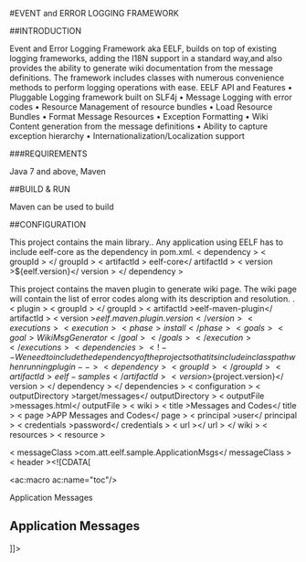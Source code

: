 #EVENT and ERROR LOGGING FRAMEWORK

##INTRODUCTION

Event and Error Logging Framework aka EELF, builds on top of existing logging frameworks, adding the I18N support in a standard way,and also provides the ability to generate wiki documentation from the message definitions. The framework includes classes with numerous convenience methods to perform logging operations with ease. EELF API and Features
• Pluggable Logging framework built on SLF4j
• Message Logging with error codes 
• Resource Management of resource bundles 
• Load Resource Bundles
• Format Message Resources
• Exception Formatting
• Wiki Content generation from the message definitions
• Ability to capture exception hierarchy
• Internationalization/Localization support


###REQUIREMENTS

Java 7 and above, Maven

##BUILD & RUN

Maven can be used to build 


##CONFIGURATION

This project contains the main library.. Any application using EELF has to include eelf-core as the dependency in pom.xml.
< dependency > 
< groupId > </ groupId > 
< artifactId > eelf-core</ artifactId > 
< version >${eelf.version}</ version > 
</ dependency >

This project contains the maven plugin to generate wiki page. The wiki page will contain the list of error codes along with 
its description and resolution. .
< plugin > 
    < groupId >  </ groupId > 
    < artifactId >eelf-maven-plugin</ artifactId > 
    < version >${eelf.maven.plugin.version}</ version > 
    < executions > 
    < execution > 
    < phase >install</ phase > 
    < goals > 
    < goal >WikiMsgGenerator</ goal > 
    </ goals > 
    </ execution >  
  </ executions > 
  < dependencies > 
    <!-- We need to include the dependency of the project so that its include in classpath when running plugin --> 
    < dependency > 
    < groupId ></ groupId > 
    < artifactId > eelf-samples</ artifactId > 
    < version >${project.version}</ version > 
    </ dependency > 
  </ dependencies > 
  < configuration > < outputDirectory >target/messages</ outputDirectory > 
    < outputFile >messages.html</ outputFile > 
    < wiki > 
    < title >Messages and Codes</ title > 
 < page >APP Messages and Codes</ page > 
 < principal >user</ principal > 
 < credentials >password</ credentials > 
 < url ></ url > 
 </ wiki > 
 < resources > 
 < resource > 
 <!-- Provide enum class created for your application --> 
 < messageClass >com.att.eelf.sample.ApplicationMsgs</ messageClass > 
 < header ><![CDATA[<p> <ac:macro ac:name="toc"/> </p>
 <p>
 <ac:macro ac:name="anchor"> 
 <ac:default-parameter>Application Messages</ac:default-parameter> 
 </ac:macro> </p> <h2>Application Messages</h2>]]></ header > 
 </ resource > 
 </ resources > 
 </ configuration > 
 </ plugin >


